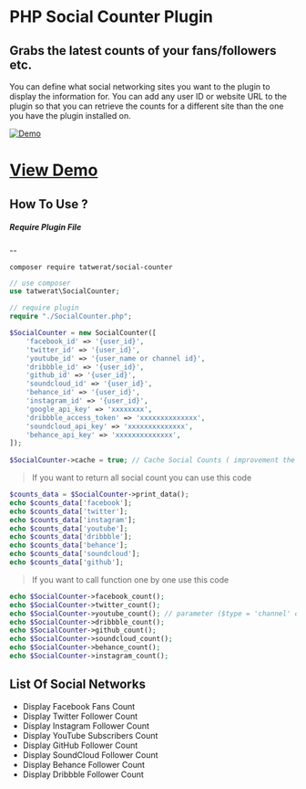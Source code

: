 # PHP Social Counter Plugin
## Grabs the latest counts of your fans/followers etc.

You can define what social networking sites you want to the plugin to display the information for. You can add any user ID or website URL to the plugin so that you can retrieve the counts for a different site than the one you have the plugin installed on.

[![Demo](https://www.tatwerat.com/demo/php-social-counter/screenshot.jpg)](https://www.tatwerat.com/demo/php-social-counter)

# [View Demo](https://www.tatwerat.com/demo/php-social-counter/)

## How To Use ?

##### Require Plugin File
 --
 ```ssh
 composer require tatwerat/social-counter
```
 
```php
// use composer
use tatwerat\SocialCounter;
```

```php
// require plugin
require "./SocialCounter.php";
```

```php
$SocialCounter = new SocialCounter([
    'facebook_id' => '{user_id}',
    'twitter_id' => '{user_id}',
    'youtube_id' => '{user_name or channel id}',
    'dribbble_id' => '{user_id}',
    'github_id' => '{user_id}',
    'soundcloud_id' => '{user_id}',
    'behance_id' => '{user_id}',
    'instagram_id' => '{user_id}',
    'google_api_key' => 'xxxxxxxx',
    'dribbble_access_token' => 'xxxxxxxxxxxxxx',
    'soundcloud_api_key' => 'xxxxxxxxxxxxxx',
    'behance_api_key' => 'xxxxxxxxxxxxxx',
]);
 
$SocialCounter->cache = true; // Cache Social Counts ( improvement the loading of your server )

```

>If you want to return all social count you can use this code
```php
$counts_data = $SocialCounter->print_data();
echo $counts_data['facebook'];
echo $counts_data['twitter'];
echo $counts_data['instagram'];
echo $counts_data['youtube'];
echo $counts_data['dribbble'];
echo $counts_data['behance'];
echo $counts_data['soundcloud'];
echo $counts_data['github'];
```

>If you want to call function one by one use this code
```php
echo $SocialCounter->facebook_count();
echo $SocialCounter->twitter_count();
echo $SocialCounter->youtube_count(); // parameter ($type = 'channel' or 'user') : default value='channel'
echo $SocialCounter->dribbble_count();
echo $SocialCounter->github_count();
echo $SocialCounter->soundcloud_count();
echo $SocialCounter->behance_count();
echo $SocialCounter->instagram_count();
```

## List Of Social Networks

- Display Facebook Fans Count
- Display Twitter Follower Count
- Display Instagram Follower Count
- Display YouTube Subscribers Count
- Display GitHub Follower Count
- Display SoundCloud Follower Count
- Display Behance Follower Count
- Display Dribbble Follower Count